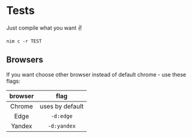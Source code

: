# Tests

Just compile what you want ✌
```shell
nim c -r TEST
```


## Browsers

If you want choose other browser instead of default chrome - use these flags:

| browser | flag            |
| :-----: | :-------------: |
| Chrome  | uses by default |
| Edge    | `-d:edge`       |
| Yandex  | `-d:yandex`     |
